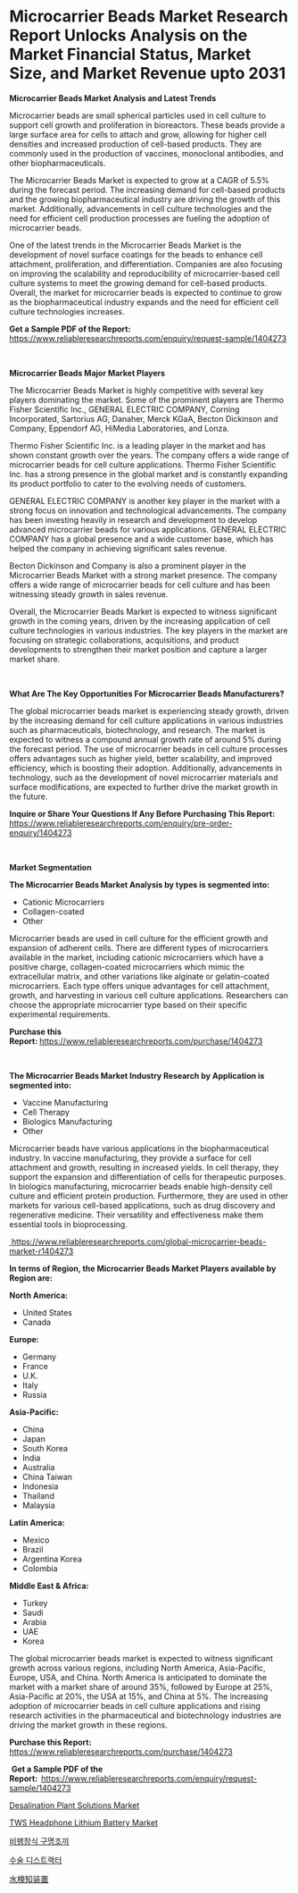<p><h1>Microcarrier Beads Market Research Report Unlocks Analysis on the Market Financial Status, Market Size, and Market Revenue upto 2031</h1></p><p><strong>Microcarrier Beads Market Analysis and Latest Trends</strong></p>
<p><p>Microcarrier beads are small spherical particles used in cell culture to support cell growth and proliferation in bioreactors. These beads provide a large surface area for cells to attach and grow, allowing for higher cell densities and increased production of cell-based products. They are commonly used in the production of vaccines, monoclonal antibodies, and other biopharmaceuticals.</p><p>The Microcarrier Beads Market is expected to grow at a CAGR of 5.5% during the forecast period. The increasing demand for cell-based products and the growing biopharmaceutical industry are driving the growth of this market. Additionally, advancements in cell culture technologies and the need for efficient cell production processes are fueling the adoption of microcarrier beads.</p><p>One of the latest trends in the Microcarrier Beads Market is the development of novel surface coatings for the beads to enhance cell attachment, proliferation, and differentiation. Companies are also focusing on improving the scalability and reproducibility of microcarrier-based cell culture systems to meet the growing demand for cell-based products. Overall, the market for microcarrier beads is expected to continue to grow as the biopharmaceutical industry expands and the need for efficient cell culture technologies increases.</p></p>
<p><strong>Get a Sample PDF of the Report:&nbsp;</strong> <a href="https://www.reliableresearchreports.com/enquiry/request-sample/1404273">https://www.reliableresearchreports.com/enquiry/request-sample/1404273</a></p>
<p>&nbsp;</p>
<p><strong>Microcarrier Beads Major Market Players</strong></p>
<p><p>The Microcarrier Beads Market is highly competitive with several key players dominating the market. Some of the prominent players are Thermo Fisher Scientific Inc., GENERAL ELECTRIC COMPANY, Corning Incorporated, Sartorius AG, Danaher, Merck KGaA, Becton Dickinson and Company, Eppendorf AG, HiMedia Laboratories, and Lonza.</p><p>Thermo Fisher Scientific Inc. is a leading player in the market and has shown constant growth over the years. The company offers a wide range of microcarrier beads for cell culture applications. Thermo Fisher Scientific Inc. has a strong presence in the global market and is constantly expanding its product portfolio to cater to the evolving needs of customers.</p><p>GENERAL ELECTRIC COMPANY is another key player in the market with a strong focus on innovation and technological advancements. The company has been investing heavily in research and development to develop advanced microcarrier beads for various applications. GENERAL ELECTRIC COMPANY has a global presence and a wide customer base, which has helped the company in achieving significant sales revenue.</p><p>Becton Dickinson and Company is also a prominent player in the Microcarrier Beads Market with a strong market presence. The company offers a wide range of microcarrier beads for cell culture and has been witnessing steady growth in sales revenue.</p><p>Overall, the Microcarrier Beads Market is expected to witness significant growth in the coming years, driven by the increasing application of cell culture technologies in various industries. The key players in the market are focusing on strategic collaborations, acquisitions, and product developments to strengthen their market position and capture a larger market share.</p></p>
<p>&nbsp;</p>
<p><strong>What Are The Key Opportunities For Microcarrier Beads Manufacturers?</strong></p>
<p><p>The global microcarrier beads market is experiencing steady growth, driven by the increasing demand for cell culture applications in various industries such as pharmaceuticals, biotechnology, and research. The market is expected to witness a compound annual growth rate of around 5% during the forecast period. The use of microcarrier beads in cell culture processes offers advantages such as higher yield, better scalability, and improved efficiency, which is boosting their adoption. Additionally, advancements in technology, such as the development of novel microcarrier materials and surface modifications, are expected to further drive the market growth in the future.</p></p>
<p><strong>Inquire or Share Your Questions If Any Before Purchasing This Report:</strong> <a href="https://www.reliableresearchreports.com/enquiry/pre-order-enquiry/1404273">https://www.reliableresearchreports.com/enquiry/pre-order-enquiry/1404273</a></p>
<p>&nbsp;</p>
<p><strong>Market Segmentation</strong></p>
<p><strong>The Microcarrier Beads Market Analysis by types is segmented into:</strong></p>
<p><ul><li>Cationic Microcarriers</li><li>Collagen-coated</li><li>Other</li></ul></p>
<p><p>Microcarrier beads are used in cell culture for the efficient growth and expansion of adherent cells. There are different types of microcarriers available in the market, including cationic microcarriers which have a positive charge, collagen-coated microcarriers which mimic the extracellular matrix, and other variations like alginate or gelatin-coated microcarriers. Each type offers unique advantages for cell attachment, growth, and harvesting in various cell culture applications. Researchers can choose the appropriate microcarrier type based on their specific experimental requirements.</p></p>
<p><strong>Purchase this Report:&nbsp;</strong><a href="https://www.reliableresearchreports.com/purchase/1404273">https://www.reliableresearchreports.com/purchase/1404273</a></p>
<p>&nbsp;</p>
<p><strong>The Microcarrier Beads Market Industry Research by Application is segmented into:</strong></p>
<p><ul><li>Vaccine Manufacturing</li><li>Cell Therapy</li><li>Biologics Manufacturing</li><li>Other</li></ul></p>
<p><p>Microcarrier beads have various applications in the biopharmaceutical industry. In vaccine manufacturing, they provide a surface for cell attachment and growth, resulting in increased yields. In cell therapy, they support the expansion and differentiation of cells for therapeutic purposes. In biologics manufacturing, microcarrier beads enable high-density cell culture and efficient protein production. Furthermore, they are used in other markets for various cell-based applications, such as drug discovery and regenerative medicine. Their versatility and effectiveness make them essential tools in bioprocessing.</p></p>
<p><a href="https://www.reliableresearchreports.com/global-microcarrier-beads-market-r1404273">&nbsp;https://www.reliableresearchreports.com/global-microcarrier-beads-market-r1404273</a></p>
<p><strong>In terms of Region, the Microcarrier Beads Market Players available by Region are:</strong></p>
<p>
    <p> <strong> North America: </strong>
        <ul>
            <li>United States</li>
            <li>Canada</li>
        </ul>
        </p> 
    <p> <strong> Europe: </strong>
        <ul>
            <li>Germany</li>
            <li>France</li>
            <li>U.K.</li>
            <li>Italy</li>
            <li>Russia</li>
        </ul>
        </p> 
    <p> <strong> Asia-Pacific: </strong>
        <ul>
            <li>China</li>
            <li>Japan</li>
            <li>South Korea</li>
            <li>India</li>
            <li>Australia</li>
            <li>China Taiwan</li>
            <li>Indonesia</li>
            <li>Thailand</li>
            <li>Malaysia</li>
        </ul>
        </p> 
    <p> <strong> Latin America: </strong>
        <ul>
            <li>Mexico</li>
            <li>Brazil</li>
            <li>Argentina Korea</li>
            <li>Colombia</li>
        </ul>
        </p> 
    <p> <strong> Middle East & Africa: </strong>
        <ul>
            <li>Turkey</li>
            <li>Saudi</li>
            <li>Arabia</li>
            <li>UAE</li>
            <li>Korea</li>
        </ul>
    </p>
    </p>
<p><p>The global microcarrier beads market is expected to witness significant growth across various regions, including North America, Asia-Pacific, Europe, USA, and China. North America is anticipated to dominate the market with a market share of around 35%, followed by Europe at 25%, Asia-Pacific at 20%, the USA at 15%, and China at 5%. The increasing adoption of microcarrier beads in cell culture applications and rising research activities in the pharmaceutical and biotechnology industries are driving the market growth in these regions.</p></p>
<p><strong>Purchase this Report: </strong><a href="https://www.reliableresearchreports.com/purchase/1404273">https://www.reliableresearchreports.com/purchase/1404273</a></p>
<p>&nbsp;<strong>Get a Sample PDF of the Report:&nbsp;&nbsp;</strong><a href="https://www.reliableresearchreports.com/enquiry/request-sample/1404273">https://www.reliableresearchreports.com/enquiry/request-sample/1404273</a></p>
<p><strong></strong></p>
<p><p><a href="https://github.com/marloy8/Market-Research-Report-List-4/blob/main/desalination-plant-solutions-market.md">Desalination Plant Solutions Market</a></p><p><a href="https://github.com/jodemen/Market-Research-Report-List-3/blob/main/tws-headphone-lithium-battery-market.md">TWS Headphone Lithium Battery Market</a></p><p><a href="https://medium.com/@electat2023/%EA%B8%80%EB%A1%9C%EB%B2%8C-%EB%B9%84%ED%8C%BD%EC%B0%BD%EC%8B%9D-%EB%93%B1%EC%82%B0-%EC%A1%B0%EB%81%BC-%EC%82%B0%EC%97%85-%EC%9C%A0%ED%98%95-%EC%9D%91%EC%9A%A9-%EC%8B%9C%EC%9E%A5-%EC%B0%B8%EA%B0%80%EC%9E%90-%EC%A7%80%EC%97%AD-%EC%84%B1%EC%9E%A5-%EB%B6%84%EC%84%9D-%EB%B0%8F-%EB%AF%B8%EB%9E%98-%EC%8B%9C%EB%82%98%EB%A6%AC%EC%98%A4-2024-2031-2b9d94d02ccb">비팽창식 구명조끼</a></p><p><a href="https://medium.com/@alishasteffanie6/%EA%B8%80%EB%A1%9C%EB%B2%8C-%EC%88%98%EC%88%A0-%EB%B0%A9%ED%95%B4%EC%9A%94%EC%86%8C-%EC%8B%9C%EC%9E%A5-%EB%B2%94%EC%9C%84%EC%97%90-%EB%8C%80%ED%95%9C-%EA%B9%8A%EC%9D%B4-%EC%9E%88%EB%8A%94-%EB%B6%84%EC%84%9D-%EB%B0%8F-2024%EB%85%84%EB%B6%80%ED%84%B0-2031%EB%85%84%EA%B9%8C%EC%A7%80-%EC%98%88%EC%83%81%EB%90%9C-%EB%B9%A0%EB%A5%B4%EA%B2%8C-%EC%84%B1%EC%9E%A5%ED%95%98%EB%8A%94-16-%EC%97%B0%ED%8F%89%EA%B7%A0-%EC%84%B1%EC%9E%A5%EB%A5%A0-cagr-e532c5716617">수술 디스트랙터</a></p><p><a href="https://medium.com/@bl2501989/%E6%B0%B4%E6%A4%9C%E7%9F%A5%E5%99%A8%E5%B8%82%E5%A0%B4-%E3%82%BF%E3%82%A4%E3%83%97-%E3%82%A2%E3%83%97%E3%83%AA%E3%82%B1%E3%83%BC%E3%82%B7%E3%83%A7%E3%83%B3-%E5%9C%B0%E7%90%86%E3%81%AB%E3%82%88%E3%82%8B%E5%8C%85%E6%8B%AC%E7%9A%84%E3%81%AA%E8%A9%95%E4%BE%A1-e304577cdb72">水検知装置</a></p></p>